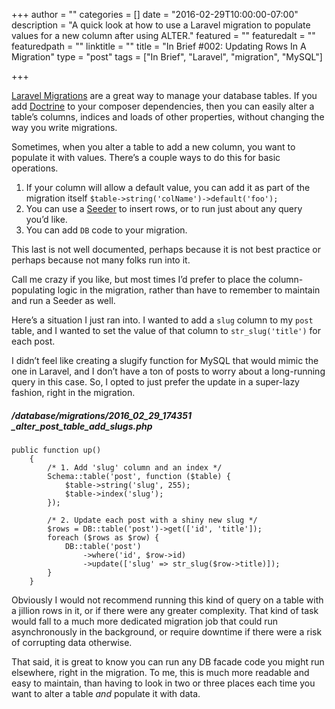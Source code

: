 +++
author = ""
categories = []
date = "2016-02-29T10:00:00-07:00"
description = "A quick look at how to use a Laravel migration to populate values for a new column after using ALTER."
featured = ""
featuredalt = ""
featuredpath = ""
linktitle = ""
title = "In Brief #002: Updating Rows In A Migration"
type = "post"
tags = ["In Brief", "Laravel", "migration", "MySQL"]

+++

[Laravel Migrations](https://laravel.com/docs/5.2/migrations) are a great way to manage your database tables. If you add [Doctrine](https://github.com/doctrine/dbal) to your composer dependencies, then you can easily alter a table’s columns, indices and loads of other properties, without changing the way you write migrations.

Sometimes, when you alter a table to add a new column, you want to populate it with values. There’s a couple ways to do this for basic operations.

1. If your column will allow a default value, you can add it as part of the migration itself `$table->string('colName')->default('foo');`
2. You can use a [Seeder](https://laravel.com/docs/5.2/seeding) to insert rows, or to run just about any query you’d like.
3. You can add `DB` code to your migration.

This last is not well documented, perhaps because it is not best practice or perhaps because not many folks run into it. 

Call me crazy if you like, but most times I’d prefer to place the column-populating logic in the migration, rather than have to remember to maintain and run a Seeder as well.

Here’s a situation I just ran into. I wanted to add a `slug` column to my `post` table, and I wanted to set the value of that column to `str_slug('title')` for each post. 

I didn’t feel like creating a slugify function for MySQL that would mimic the one in Laravel, and I don’t have a ton of posts to worry about a long-running query in this case. So, I opted to just prefer the update in a super-lazy fashion, right in the migration.

##### /database/migrations/2016\_02\_29\_174351 \_alter\_post\_table\_add\_slugs.php
    public function up()
        {
            /* 1. Add 'slug' column and an index */
            Schema::table('post', function ($table) {
                $table->string('slug', 255);
                $table->index('slug');
            });
    
            /* 2. Update each post with a shiny new slug */
            $rows = DB::table('post')->get(['id', 'title']);
            foreach ($rows as $row) {
                DB::table('post')
                    ->where('id', $row->id)
                    ->update(['slug' => str_slug($row->title)]);
            }
        }

Obviously I would not recommend running this kind of query on a table with a jillion rows in it, or if there were any greater complexity. That kind of task would fall to a much more dedicated migration job that could run asynchronously in the background, or require downtime if there were a risk of corrupting data otherwise.

That said, it is great to know you can run any DB facade code you might run elsewhere, right in the migration. To me, this is much more readable and easy to maintain, than having to look in two or three places each time you want to alter a table _and_ populate it with data.
